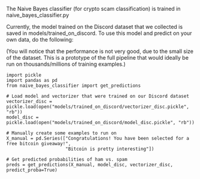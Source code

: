 The Naive Bayes classifier (for crypto scam classification) is trained in naive_bayes_classifier.py

Currently, the model trained on the Discord dataset that we collected is saved in models/trained_on_discord.
To use this model and predict on your own data, do the following:

(You will notice that the performance is not very good, due to the small size of the dataset. This
is a prototype of the full pipeline that would ideally be run on thousands/millions of training examples.)

```
import pickle
import pandas as pd
from naive_bayes_classifier import get_predictions

# Load model and vectorizer that were trained on our Discord dataset
vectorizer_disc = pickle.load(open("models/trained_on_discord/vectorizer_disc.pickle", "rb"))
model_disc = pickle.load(open("models/trained_on_discord/model_disc.pickle", "rb"))

# Manually create some examples to run on
X_manual = pd.Series(["Congratulations! You have been selected for a free bitcoin giveaway!", 
                      "Bitcoin is pretty interesting"])

# Get predicted probabilities of ham vs. spam
preds = get_predictions(X_manual, model_disc, vectorizer_disc, predict_proba=True)
```